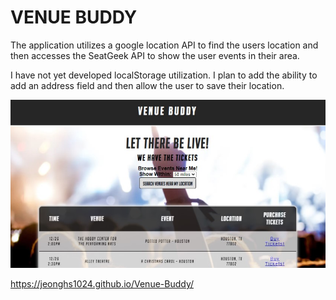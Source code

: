 # VENUE BUDDY


The application utilizes a google location API to find the users location and then accesses the SeatGeek API to show the user events in their area.

I have not yet developed localStorage utilization. I plan to add the ability to add an address field and then allow the user to save their location.

![alt text](./assets/images/venuebuddy.jpg)


https://jeonghs1024.github.io/Venue-Buddy/
